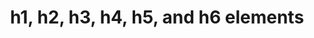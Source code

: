 ---
{
  "title": "h1, h2, h3, h4, h5, and h6 elements",
  "description": "",
  "category": "html",
  "keywords": [
    "h1, h2, h3, h4, h5, and h6 elements"
  ],
  "last_test_date": "2019-07-11",
  "test_results_url": "https://a11ysupport.io/tech/html/h1-6_elements",
  "test_url": "https://a11ysupport.io/tech/html/h1-6_elements",
  "notes_by_num": {
    "1": "Didn't provide shortcuts to jump to headings",
    "2": "Didn't convey its role, level, and name"
  },
  "stats": {
    "jaws": {
      "ie": {
        "11": "a #1"
      },
      "firefox": {
        "68-85": "a #2 #1"
      },
      "chrome": {
        "75-88": "a #2 #1"
      }
    },
    "narrator": {
      "edge": {
        "44-88": "y"
      }
    },
    "nvda": {
      "firefox": {
        "68-85": "y"
      },
      "chrome": {
        "75-88": "y"
      }
    },
    "orca": {
      "firefox": {
        "69-85": "a #2"
      }
    },
    "talkback": {
      "and_chr": {
        "75-88": "a #2 #1"
      }
    },
    "vo_ios": {
      "ios_saf": {
        "12.3.1-14.4": "y"
      }
    },
    "vo_macos": {
      "safari": {
        "12.1.1-14.0.3": "a #2"
      }
    },
    "dragon_win": {
      "chrome": {
        "88": "y"
      }
    },
    "va_and": {
      "and_chr": {
        "88": "y"
      }
    },
    "vc_ios": {
      "ios_saf": {
        "14.4": "y"
      }
    },
    "vc_macos": {
      "safari": {
        "14.0.3": "y"
      }
    },
    "wsr": {
      "edge": {
        "88": "y"
      },
      "chrome": {
        "88": "y"
      }
    }
  },
  "links": {
    "WHATWG HTML spec for heading elements": "https://html.spec.whatwg.org/multipage/sections.html#the-h1,-h2,-h3,-h4,-h5,-and-h6-elements",
    "HTML AAM for heading elements": "https://w3c.github.io/html-aam/#el-h1-h6"
  }
}
---